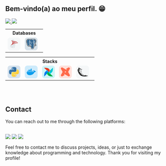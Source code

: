 <div style="display: inline_block">

## Bem-vindo(a) ao meu perfil. 😁

<div>
  <a href="https://github.com/MvJr98">
    <img height="180em" src="https://github-readme-stats.vercel.app/api?username=MvJr98&show_icons=true&theme=tokyonight&include_all_commits=true&count_private=true"/>
    <img height="180em" src="https://github-readme-stats.vercel.app/api/top-langs/?username=MvJr98&layout=compact&langs_count=6&theme=tokyonight"/>
  </a>
</div>

<!--
<div style="display: inline_block"><br>
  <img align="center" alt="CSS" height="30" width="40" src="https://raw.githubusercontent.com/devicons/devicon/master/icons/css3/css3-original.svg">
  <img align="center" alt="HTML" height="30" width="40" src="https://raw.githubusercontent.com/devicons/devicon/master/icons/html5/html5-original.svg">
  <img align="center" alt="Js" height="30" width="40" src="https://raw.githubusercontent.com/devicons/devicon/master/icons/javascript/javascript-plain.svg">
  <a href="https://www.microsoft.com/pt-br/sql-server/sql-server-downloads"><img align="center" alt="Ts" height="50" width="60" src="https://github.com/MvJr98/fancy-icons/blob/main/sql_server/sql%20server.svg">
  <a href="https://www.python.org"><img align="center" alt="Ts" height="50" width="60" src="https://github.com/MvJr98/fancy-icons/blob/main/python/python.svg">
  <a href="https://spark.apache.org"><img align="center" alt="Ts" height="50" width="60" src="https://github.com/MvJr98/fancy-icons/blob/main/spark/spark.svg">
  <a href="https://www.getdbt.com"><img align="center" alt="Ts" height="50" width="60" src="https://github.com/MvJr98/fancy-icons/blob/main/dbt/dbt.svg">
</div>
-->

<table>
  <tr>
    <th>Databases</th>
  </tr>
  <tr>
    <td align="left">
      <a href="https://www.microsoft.com/pt-br/sql-server"><img alt="SQL Server" width="40px" style="padding-right:10px;" src="https://github.com/MvJr98/fancy-icons/blob/main/sql_server/sql%20server.svg"/></a>
      <a href="https://www.postgresql.org"><img alt="Postgres" width="40px" style="padding-right:10px;" src="https://github.com/MvJr98/fancy-icons/blob/main/postgres/postgres.svg"/></a>
    </td>
  </tr>
</table>

<table>
  <tr>
    <th>Stacks</th>
  </tr>
  <tr>
    <td align="left">
      <a href="https://www.python.org"><img alt="Python" width="40px" style="padding-right:10px;" src="https://github.com/MvJr98/fancy-icons/blob/main/python/python.svg"/></a>
      <a href="https://www.docker.com/"><img alt="Docker" width="40px" style="padding-right:10px;" src="https://github.com/MvJr98/fancy-icons/blob/main/docker/docker.svg"/></a>
      <a href="https://airflow.apache.org"><img alt="Airflow" width="40px" style="padding-right:10px;" src="https://github.com/MvJr98/fancy-icons/blob/main/airflow/airflow.svg"/></a>
      <a href="https://www.getdbt.com"><img alt="DBT" width="40px" style="padding-right:10px;" src="https://github.com/MvJr98/fancy-icons/blob/main/dbt/dbt.svg"/></a>
      <a href="https://www.getdbt.com"><img alt="DBT" width="40px" style="padding-right:10px;" src="https://github.com/MvJr98/fancy-icons/blob/main/flask/flask.svg"/></a>
    </td>
  </tr>
</table>

<br>
<br>

## Contact
You can reach out to me through the following platforms:

<div style="display: inline_block"><br>
  <a href="" target="_blank"><img src="https://img.shields.io/badge/-Instagram-%23E4405F?style=for-the-badge&logo=instagram&logoColor=white" target="_blank"></a>
  <a href="mailto:mvjr98@gmail.com"><img src="https://img.shields.io/badge/-Gmail-%23333?style=for-the-badge&logo=gmail&logoColor=white" target="_blank"></a>
  <a href="https://www.linkedin.com/in/mauro-veloso-60a935178/" target="_blank"><img src="https://img.shields.io/badge/-LinkedIn-%230077B5?style=for-the-badge&logo=linkedin&logoColor=white" target="_blank"></a>
</div>

Feel free to contact me to discuss projects, ideas, or just to exchange knowledge about programming and technology. Thank you for visiting my profile!

</div>
